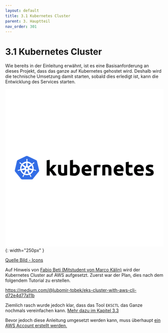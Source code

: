 ```yaml
---
layout: default
title: 3.1 Kubernetes Cluster
parent: 3. Hauptteil
nav_order: 301
---
```


# 3.1 Kubernetes Cluster

Wie bereits in der Einleitung erwähnt, ist es eine Basisanforderung an dieses Projekt, dass das ganze auf Kubernetes gehostet wird.
Deshalb wird die technische Umsetzung damit starten, sobald dies erledigt ist, kann die Entwicklung des Services starten.

![Kubernetes](../ressources/images/kubernetes/logo.png){: width="250px" }

[Quelle Bild - Icons](../anhang/600-quellen.html#64-icons)

Auf Hinweis von [Fabio Beti (Mitstudent von Marco Kälin)](https://github.com/fo-b) wird der Kubernetes Cluster auf AWS aufgesetzt.
Zuerst war der Plan, dies nach dem folgendem Tutorial zu erstellen.

<https://medium.com/@lubomir-tobek/eks-cluster-with-aws-cli-d72e4d77a11b>

Ziemlich rasch wurde jedoch klar, dass das Tool `EKSCTL` das Ganze nochmals vereinfachen kann.
[Mehr dazu im Kapitel 3.3](./303-cluster-erstellen.md)

Bevor jedoch diese Anleitung umgesetzt werden kann, muss überhaupt [ein AWS Account erstellt werden.](./302-aws-informationen.html)
